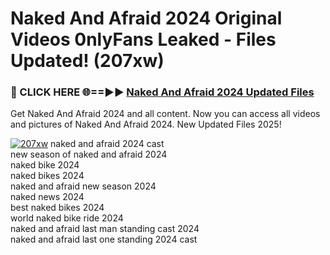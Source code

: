 # Naked And Afraid 2024 Original Videos 0nlyFans Leaked - Files Updated! (207xw)

<h3>🔴 CLICK HERE 🌐==►► <a href="https://tinyurl.com/up5wt9bj" rel="nofollow">Naked And Afraid 2024 Updated Files</a></h3>

Get Naked And Afraid 2024 and all content. Now you can access all videos and pictures of Naked And Afraid 2024. New Updated Files 2025!

[![207xw](https://i.imgur.com/ABiUzMV.gif)](https://tinyurl.com/up5wt9bj)
naked and afraid 2024 cast<br>
new season of naked and afraid 2024<br>
naked bike 2024<br>
naked bikes 2024<br>
naked and afraid new season 2024<br>
naked news 2024<br>
best naked bikes 2024<br>
world naked bike ride 2024<br>
naked and afraid last man standing cast 2024<br>
naked and afraid last one standing 2024 cast
